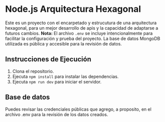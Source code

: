 # Node.js Arquitectura Hexagonal

Este es un proyecto con el encarpetado y estrucutura de una arquitectura hexagonal, para un mejor desarrollo de apis y la capacidad de adaptarse a futuros cambios.
**Nota:** El archivo `.env` se incluye intencionalmente para facilitar la configuración y prueba del proyecto. La base de datos MongoDB utilizada es pública y accesible para la revisión de datos.

## Instrucciones de Ejecución

1.  Clona el repositorio.
2.  Ejecuta `npm install` para instalar las dependencias.
3.  Ejecuta `npm run dev` para iniciar el servidor.


## Base de datos

Puedes revisar las credenciales públicas que agrego, a proposito, en el archivo .env para la revisión de los datos creados.
